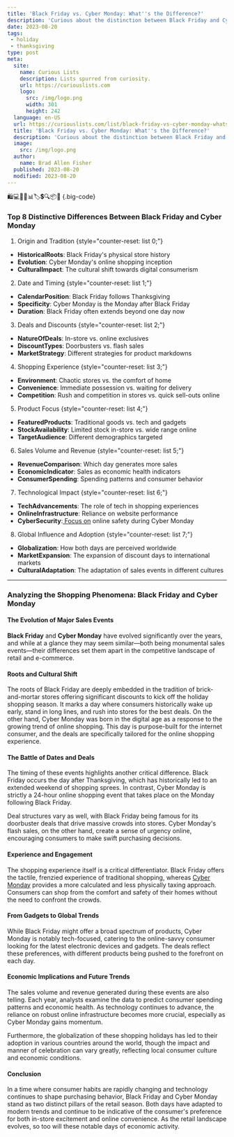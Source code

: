 ```yaml
---
title: 'Black Friday vs. Cyber Monday: What''s the Difference?'
description: 'Curious about the distinction between Black Friday and Cyber Monday? Discover the contrasting shopping experiences and find the best deals for your preferences.'
date: 2023-08-20
tags:
 - holiday
 - thanksgiving
type: post
meta:
  site:
    name: Curious Lists
    description: Lists spurred from curiosity.
    url: https://curiouslists.com
    logo:
      src: /img/logo.png
      width: 301
      height: 242
  language: en-US
  url: https://curiouslists.com/list/black-friday-vs-cyber-monday-whats-the-difference
  title: 'Black Friday vs. Cyber Monday: What''s the Difference?'
  description: 'Curious about the distinction between Black Friday and Cyber Monday? Discover the contrasting shopping experiences and find the best deals for your preferences.'
  image:
    src: /img/logo.png
  author:
    name: Brad Allen Fisher
  published: 2023-08-20
  modified: 2023-08-20
---
```



🛍️💻📅🛒📊🏷️💲🔍📦🔄 {.big-code}

### Top 8 Distinctive Differences Between Black Friday and Cyber Monday

1. Origin and Tradition {style="counter-reset: list 0;"}
  - **HistoricalRoots**: Black Friday's physical store history
  - **Evolution**: Cyber Monday's online shopping inception
  - **CulturalImpact**: The cultural shift towards digital consumerism

2. Date and Timing {style="counter-reset: list 1;"}
  - **CalendarPosition**: Black Friday follows Thanksgiving
  - **Specificity**: Cyber Monday is the Monday after Black Friday
  - **Duration**: Black Friday often extends beyond one day now

3. Deals and Discounts {style="counter-reset: list 2;"}
  - **NatureOfDeals**: In-store vs. online exclusives
  - **DiscountTypes**: Doorbusters vs. flash sales
  - **MarketStrategy**: Different strategies for product markdowns

4. Shopping Experience {style="counter-reset: list 3;"}
  - **Environment**: Chaotic stores vs. the comfort of home
  - **Convenience**: Immediate possession vs. waiting for delivery
  - **Competition**: Rush and competition in stores vs. quick sell-outs online

5. Product Focus {style="counter-reset: list 4;"}
  - **FeaturedProducts**: Traditional goods vs. tech and gadgets
  - **StockAvailability**: Limited stock in-store vs. wide range online
  - **TargetAudience**: Different demographics targeted

6. Sales Volume and Revenue {style="counter-reset: list 5;"}
  - **RevenueComparison**: Which day generates more sales
  - **EconomicIndicator**: Sales as economic health indicators
  - **ConsumerSpending**: Spending patterns and consumer behavior

7. Technological Impact {style="counter-reset: list 6;"}
  - **TechAdvancements**: The role of tech in shopping experiences
  - **OnlineInfrastructure**: Reliance on website performance
  - **CyberSecurity**:[  Focus   on](https://curiouslists.com/list/navigating-online-sales-top-black-friday-tips) online safety during Cyber Monday

8. Global Influence and Adoption {style="counter-reset: list 7;"}
  - **Globalization**: How both days are perceived worldwide
  - **MarketExpansion**: The expansion of discount days to international markets
  - **CulturalAdaptation**: The adaptation of sales events in different cultures


---

### Analyzing the Shopping Phenomena: Black Friday and Cyber Monday

#### The Evolution of Major Sales Events

**Black Friday** and **Cyber Monday** have evolved significantly over the years, and while at a glance they may seem similar—both being monumental sales events—their differences set them apart in the competitive landscape of retail and e-commerce.

#### Roots and Cultural Shift

The roots of Black Friday are deeply embedded in the tradition of brick-and-mortar stores offering significant discounts to kick off the holiday shopping season. It marks a day where consumers historically wake up early, stand in long lines, and rush into stores for the best deals. On the other hand, Cyber Monday was born in the digital age as a response to the growing trend of online shopping. This day is purpose-built for the internet consumer, and the deals are specifically tailored for the online shopping experience.

#### The Battle of Dates and Deals

The timing of these events highlights another critical difference. Black Friday occurs the day after Thanksgiving, which has historically led to an extended weekend of shopping sprees. In contrast, Cyber Monday is strictly a 24-hour online shopping event that takes place on the Monday following Black Friday.

Deal structures vary as well, with Black Friday being famous for its doorbuster deals that drive massive crowds into stores. Cyber Monday's flash sales, on the other hand, create a sense of urgency online, encouraging consumers to make swift purchasing decisions.

#### Experience and Engagement

The shopping experience itself is a critical differentiator. Black Friday offers the tactile, frenzied experience of traditional shopping, whereas [Cyber Monday](https://curiouslists.com/list/10-key-facts-everyone-should-know-about-inflation) provides a more calculated and less physically taxing approach. Consumers can shop from the comfort and safety of their homes without the need to confront the crowds.

#### From Gadgets to Global Trends

While Black Friday might offer a broad spectrum of products, Cyber Monday is notably tech-focused, catering to the online-savvy consumer looking for the latest electronic devices and gadgets. The deals reflect these preferences, with different products being pushed to the forefront on each day.

#### Economic Implications and Future Trends

The sales volume and revenue generated during these events are also telling. Each year, analysts examine the data to predict consumer spending patterns and economic health. As technology continues to advance, the reliance on robust online infrastructure becomes more crucial, especially as Cyber Monday gains momentum.

Furthermore, the globalization of these shopping holidays has led to their adoption in various countries around the world, though the impact and manner of celebration can vary greatly, reflecting local consumer culture and economic conditions.

#### Conclusion

In a time where consumer habits are rapidly changing and technology continues to shape purchasing behavior, Black Friday and Cyber Monday stand as two distinct pillars of the retail season. Both days have adapted to modern trends and continue to be indicative of the consumer's preference for both in-store excitement and online convenience. As the retail landscape evolves, so too will these notable days of economic activity.
